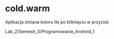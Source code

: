 # cold.warm

Aplikacja zmiana koloru tła po kliknięciu w przycisk

Lab_2/Semestr_5/Programowanie_Android_1 
